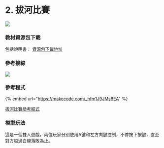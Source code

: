 # 2. 拔河比賽

![](https://kittenbothk.readthedocs.io/en/latest/\_images/tugofwar1.jpg)

### 教材資源包下載

包括說明書： [資源包下載地址](https://drive.google.com/drive/folders/16T0mfS0QbxXfHf4GvNz62Xd2x8dvOq4m?usp=sharing)

### 參考接線

![](https://kittenbothk.readthedocs.io/en/latest/\_images/tugofwar\_wire.png)

### 參考程式

{% embed url="https://makecode.com/_hfm1J9JMs8EA" %}

[拔河比賽參考程式](https://makecode.com/\_hfm1J9JMs8EA)

### 模型玩法

這是一個雙人遊戲，兩位玩家分別使用A鍵和左方向鍵控制，不停按下按鍵，直至對方越過白線落敗為止。
